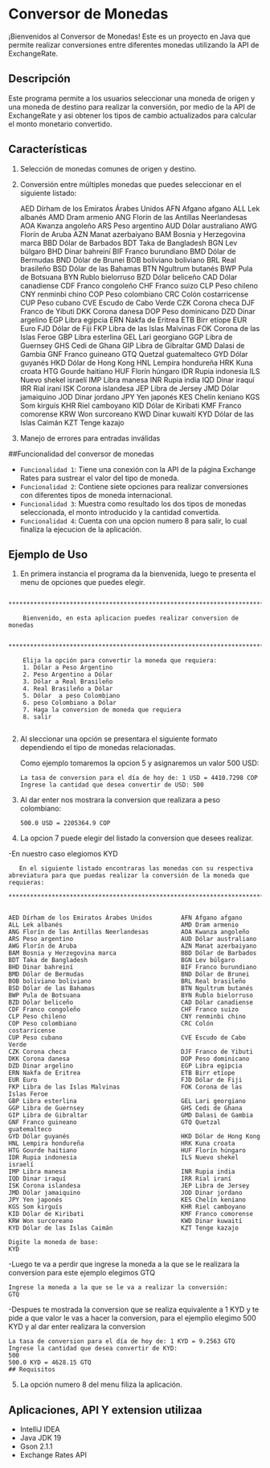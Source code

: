 # Conversor de Monedas

¡Bienvenidos al Conversor de Monedas! 
Este es un proyecto en Java que permite realizar conversiones entre diferentes monedas utilizando la API de ExchangeRate.



## Descripción

Este programa permite a los usuarios seleccionar una moneda de origen y una moneda de destino para realizar la conversión, por medio de la API de ExchangeRate y asi obtener los tipos de cambio actualizados para calcular el monto monetario convertido.


## Características

1. Selección de monedas comunes de origen y destino.
2. Conversión entre múltiples monedas que puedes seleccionar en el siguiente listado:
   
    AED	Dírham de los Emiratos Árabes Unidos        AFN	Afgano afgano
    ALL	Lek albanés                                 AMD	Dram armenio
    ANG	Florín de las Antillas Neerlandesas         AOA	Kwanza angoleño
    ARS	Peso argentino                              AUD	Dólar australiano
    AWG	Florín de Aruba                             AZN	Manat azerbaiyano
    BAM	Bosnia y Herzegovina marca                  BBD	Dólar de Barbados
    BDT	Taka de Bangladesh                          BGN	Lev búlgaro
    BHD	Dinar bahreiní                              BIF	Franco burundiano
    BMD	Dólar de Bermudas                           BND	Dólar de Brunei
    BOB	boliviano boliviano                         BRL	Real brasileño
    BSD	Dólar de las Bahamas                        BTN	Ngultrum butanés
    BWP	Pula de Botsuana                            BYN	Rublo bielorruso
    BZD	Dólar beliceño                              CAD	Dólar canadiense
    CDF	Franco congoleño                            CHF	Franco suizo
    CLP	Peso chileno                                CNY	renminbi chino
    COP	Peso colombiano                             CRC	Colón costarricense
    CUP	Peso cubano                                 CVE	Escudo de Cabo Verde
    CZK	Corona checa                                DJF	Franco de Yibuti
    DKK	Corona danesa                               DOP	Peso dominicano
    DZD	Dinar argelino                              EGP	Libra egipcia
    ERN	Nakfa de Eritrea                            ETB	Birr etíope
    EUR	Euro                                        FJD	Dólar de Fiji
    FKP	Libra de las Islas Malvinas                 FOK	Corona de las Islas Feroe
    GBP	Libra esterlina                             GEL	Lari georgiano
    GGP	Libra de Guernsey                           GHS	Cedi de Ghana
    GIP	Libra de Gibraltar                          GMD	Dalasi de Gambia
    GNF	Franco guineano                             GTQ	Quetzal guatemalteco
    GYD	Dólar guyanés                               HKD	Dólar de Hong Kong
    HNL	Lempira hondureña                           HRK	Kuna croata
    HTG	Gourde haitiano                             HUF	Florín húngaro
    IDR	Rupia indonesia                             ILS	Nuevo shekel israelí
    IMP	Libra manesa                                INR	Rupia india
    IQD	Dinar iraquí                                IRR	Rial iraní
    ISK	Corona islandesa                            JEP	Libra de Jersey
    JMD	Dólar jamaiquino                            JOD	Dinar jordano
    JPY	Yen japonés                                 KES	Chelín keniano
    KGS	Som kirguís                                 KHR	Riel camboyano
    KID	Dólar de Kiribati                           KMF	Franco comorense
    KRW	Won surcoreano                              KWD	Dinar kuwaití
    KYD	Dólar de las Islas Caimán                   KZT	Tenge kazajo

4. Manejo de errores para entradas inválidas

##Funcionalidad del conversor de monedas


- `Funcionalidad 1`: Tiene una conexión con la API de la página Exchange Rates para sustrear el valor del tipo de moneda.
- `Funcionalidad 2`: Contiene siete opciones para realizar conversiones con diferentes tipos de moneda internacional.
- `Funcionalidad 3`: Muestra como resultado los dos tipos de monedas seleccionada, el monto introducido y la cantidad convertida.
- `Funcionalidad 4`: Cuenta con una opcion numero 8 para salir, lo cual finaliza la ejecucion de la aplicación.
   


## Ejemplo de Uso

1. En primera instancia el programa da la bienvenida, luego te presenta el menu de opciones que puedes elegir.

```plaintext
    ***************************************************************************
    
    Bienvenido, en esta aplicacion puedes realizar conversion de monedas
    
    ***************************************************************************
    
    Elija la opción para convertir la moneda que requiera:
    1. Dólar a Peso Argentino
    2. Peso Argentino a Dólar
    3. Dólar a Real Brasileño
    4. Real Brasileño a Dólar
    5. Dólar  a peso Colombiano
    6. peso Colombiano a Dólar
    7. Haga la conversion de moneda que requiera
    8. salir
    
```

2. Al sleccionar una opción se presentara el siguiente formato dependiendo el tipo de monedas relacionadas.
   
   Como ejemplo tomaremos la opcion 5 y asignaremos un valor 500 USD:

    ```plaintext
    La tasa de conversion para el día de hoy de: 1 USD = 4410.7298 COP
    Ingrese la cantidad que desea convertir de USD: 500
    ```

3. Al dar enter nos mostrara la conversion que realizara a peso colombiano:

   ```plaintext
   500.0 USD = 2205364.9 COP
   ````

4. La opcion 7 puede elegir del listado la conversion que desees realizar.

-En nuestro caso elegiomos KYD

```plaintext
   En el siguiente listado encontraras las monedas con su respectiva abreviatura para que puedas realizar la conversión de la moneda que requieras:

***************************************************************************


AED	Dírham de los Emiratos Árabes Unidos        AFN	Afgano afgano
ALL	Lek albanés                                 AMD	Dram armenio
ANG	Florín de las Antillas Neerlandesas         AOA	Kwanza angoleño
ARS	Peso argentino                              AUD	Dólar australiano
AWG	Florín de Aruba                             AZN	Manat azerbaiyano
BAM	Bosnia y Herzegovina marca                  BBD	Dólar de Barbados
BDT	Taka de Bangladesh                          BGN	Lev búlgaro
BHD	Dinar bahreiní                              BIF	Franco burundiano
BMD	Dólar de Bermudas                           BND	Dólar de Brunei
BOB	boliviano boliviano                         BRL	Real brasileño
BSD	Dólar de las Bahamas                        BTN	Ngultrum butanés
BWP	Pula de Botsuana                            BYN	Rublo bielorruso
BZD	Dólar beliceño                              CAD	Dólar canadiense
CDF	Franco congoleño                            CHF	Franco suizo
CLP	Peso chileno                                CNY	renminbi chino
COP	Peso colombiano                             CRC	Colón costarricense
CUP	Peso cubano                                 CVE	Escudo de Cabo Verde
CZK	Corona checa                                DJF	Franco de Yibuti
DKK	Corona danesa                               DOP	Peso dominicano
DZD	Dinar argelino                              EGP	Libra egipcia
ERN	Nakfa de Eritrea                            ETB	Birr etíope
EUR	Euro                                        FJD	Dólar de Fiji
FKP	Libra de las Islas Malvinas                 FOK	Corona de las Islas Feroe
GBP	Libra esterlina                             GEL	Lari georgiano
GGP	Libra de Guernsey                           GHS	Cedi de Ghana
GIP	Libra de Gibraltar                          GMD	Dalasi de Gambia
GNF	Franco guineano                             GTQ	Quetzal guatemalteco
GYD	Dólar guyanés                               HKD	Dólar de Hong Kong
HNL	Lempira hondureña                           HRK	Kuna croata
HTG	Gourde haitiano                             HUF	Florín húngaro
IDR	Rupia indonesia                             ILS	Nuevo shekel israelí
IMP	Libra manesa                                INR	Rupia india
IQD	Dinar iraquí                                IRR	Rial iraní
ISK	Corona islandesa                            JEP	Libra de Jersey
JMD	Dólar jamaiquino                            JOD	Dinar jordano
JPY	Yen japonés                                 KES	Chelín keniano
KGS	Som kirguís                                 KHR	Riel camboyano
KID	Dólar de Kiribati                           KMF	Franco comorense
KRW	Won surcoreano                              KWD	Dinar kuwaití
KYD	Dólar de las Islas Caimán                   KZT	Tenge kazajo

Digite la moneda de base: 
KYD
````

-Luego te va a perdir que ingrese la moneda a la que se le realizara la conversion para este ejemplo elegimos GTQ

````platintext
Ingrese la moneda a la que se le va a realizar la conversión: 
GTQ
````
-Despues te mostrada la conversion que se realiza equivalente a 1 KYD y te pide a que valor le vas a hacer la conversion, para el ejemplio elegimo  500 KYD y al dar enter realizara la conversion

````platintext
La tasa de conversion para el día de hoy de: 1 KYD = 9.2563 GTQ
Ingrese la cantidad que desea convertir de KYD: 
500
500.0 KYD = 4628.15 GTQ
## Requisitos
````

5. La opción numero 8 del menu filiza la aplicación.


## Aplicaciones, API Y extension utilizaa
- IntelliJ IDEA
- Java JDK 19
- Gson 2.1.1
- Exchange Rates API
